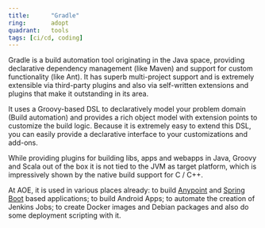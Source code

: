 ```yaml
---
title:      "Gradle"
ring:       adopt
quadrant:   tools
tags: [ci/cd, coding]
---
```


Gradle is a build automation tool originating in the Java space, providing declarative dependency management (like Maven) and support for custom functionality (like Ant). It has superb multi-project support and is extremely extensible via third-party plugins and also via self-written extensions and plugins that make it outstanding in its area.

It uses a Groovy-based DSL to declaratively model your problem domain (Build automation) and provides a rich object model with extension points to customize the build logic. Because it is extremely easy to extend this DSL, you can easily provide a declarative interface to your customizations and add-ons.

While providing plugins for building libs, apps and webapps in Java, Groovy and Scala out of the box it is not tied to the JVM as target platform, which is impressively shown by the native build support for C / C++.

At AOE, it is used in various places already: to build [Anypoint](/tools/anypoint-platform/) and [Spring Boot](/languages-and-frameworks/spring-boot/) based applications; to build Android Apps; to automate the creation of Jenkins Jobs; to create Docker images and Debian packages and also do some deployment scripting with it.
